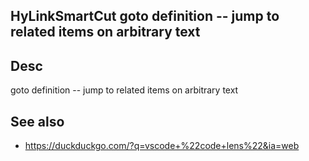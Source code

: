 
<!---
### <beg-file_info>
### document_metadata:
###   - caption: "__blank__"
###     desc: |
###         * AUTO-GENERATED-FILE ;; any direct edits will be lost
###     seeinstead: |
###         *  href="smartpath://mytrybits/t/trytexteditor/txt/blogtef.yaml.txt" find="uuid01rrmy004"
### <end-file_info>
--->

## HyLinkSmartCut           goto definition -- jump to related items on arbitrary text

## Desc
goto definition -- jump to related items on arbitrary text

## See also
* https://duckduckgo.com/?q=vscode+%22code+lens%22&ia=web


